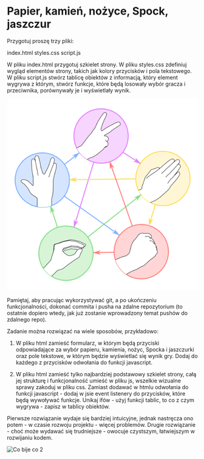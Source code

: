 # Papier, kamień, nożyce, Spock, jaszczur

Przygotuj proszę trzy pliki:

index.html
styles.css
script.js

W pliku index.html przygotuj szkielet strony.
W pliku styles.css zdefiniuj wygląd elementów strony, takich jak kolory przycisków i pola tekstowego.
W pliku script.js stwórz tablicę obiektów z informacją, który element wygrywa z którym, stwórz funkcje, które będą losowały wybór gracza i przeciwnika, porównywały je i wyświetlały wynik.

![Co bije co](https://github.com/grastra-pl/praktycznieOIT/blob/develop/zadania/wspolne/RPSLS.webp)

Pamiętaj, aby pracując wykorzystywać git, a po ukończeniu funkcjonalności, dokonać commita i pusha na zdalne repozytorium (to ostatnie dopiero wtedy, jak już zostanie wprowadzony temat pushów do zdalnego repo).

Zadanie można rozwiązać na wiele sposobów, przykładowo:
1. W pliku html zamieść formularz, w którym będą przyciski odpowiadające za wybór papieru, kamienia, nożyc, Spocka i jaszczurki oraz pole tekstowe, w którym będzie wyświetlać się wynik gry. Dodaj do każdego z przycisków odwołania do funkcji javascript.

2. W pliku html zamieść tylko najbardziej podstawowy szkielet strony, całą jej strukturę i funkcjonalność umieść w pliku js, wszelkie wizualne sprawy zakoduj w pliku css.
Zamiast dodawać w htmlu odwołania do funkcji javascript - dodaj w jsie event listenery do przycisków, które będą wywoływać funkcje.
Unikaj ifów - użyj funkcji tablic, to co z czym wygrywa - zapisz w tablicy obiektów.

Pierwsze rozwiązanie wydaje się bardziej intuicyjne, jednak nastręcza ono potem - w czasie rozwoju
projektu - więcej problemów.
Drugie rozwiązanie - choć może wydawać się trudniejsze - owocuje czystszym, łatwiejszym w rozwijaniu
kodem.

![Co bije co 2](https://content.instructables.com/FIU/AIWE/I7Q0TCUT/FIUAIWEI7Q0TCUT.jpg?auto=webp&frame=1&fit=bounds&md=5b8102e911f24990417073b8517e53d2)
